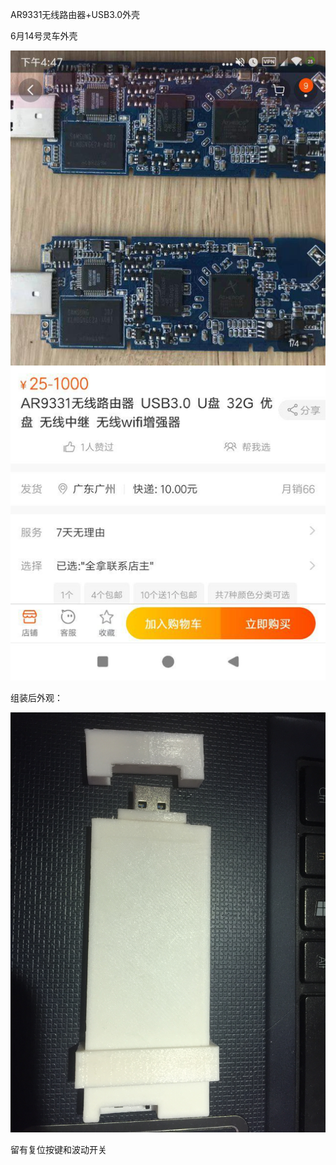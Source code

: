 AR9331无线路由器+USB3.0外壳

6月14号灵车外壳

![image](.\image\image.jpg)

组装后外观：



![IMG_0344](.\image\IMG_0344.JPG)

留有复位按键和波动开关